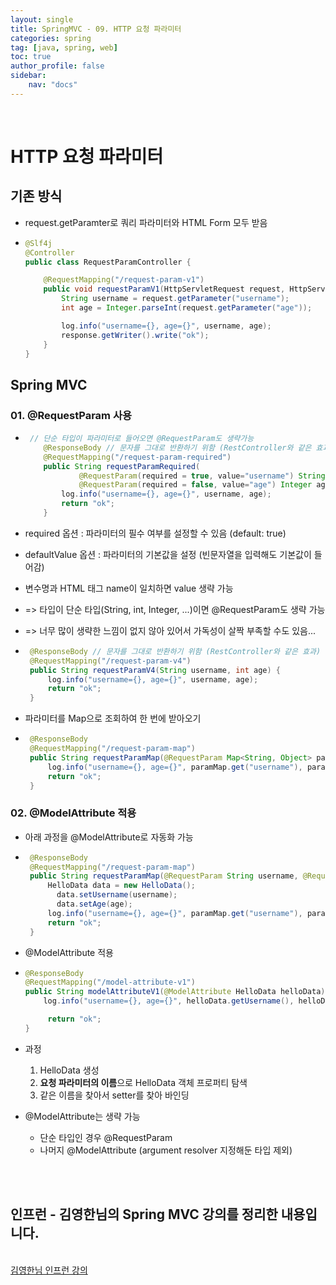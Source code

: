 ```yaml
---
layout: single
title: SpringMVC - 09. HTTP 요청 파라미터
categories: spring
tag: [java, spring, web]
toc: true 
author_profile: false
sidebar:
    nav: "docs"
---
```


<br/>

# HTTP 요청 파라미터

## 기존 방식

- request.getParamter로 쿼리 파라미터와 HTML Form 모두 받음

- ```java
  @Slf4j
  @Controller
  public class RequestParamController {
  
      @RequestMapping("/request-param-v1")
      public void requestParamV1(HttpServletRequest request, HttpServletResponse response) throws IOException {
          String username = request.getParameter("username");
          int age = Integer.parseInt(request.getParameter("age"));
  
          log.info("username={}, age={}", username, age);
          response.getWriter().write("ok");
      }
  }
  ```

## Spring MVC

### 01. @RequestParam 사용

- ```java
   // 단순 타입이 파라미터로 들어오면 @RequestParam도 생략가능
      @ResponseBody // 문자를 그대로 반환하기 위함 (RestController와 같은 효과)
      @RequestMapping("/request-param-required")
      public String requestParamRequired(
              @RequestParam(required = true, value="username") String username,
              @RequestParam(required = false, value="age") Integer age) {
          log.info("username={}, age={}", username, age);
          return "ok";
      }
  ```

- required 옵션 : 파라미터의 필수 여부를 설정할 수 있음 (default: true)

- defaultValue 옵션 : 파라미터의 기본값을 설정 (빈문자열을 입력해도 기본값이 들어감)

- 변수명과 HTML 태그 name이 일치하면 value 생략 가능

- => 타입이 단순 타입(String, int, Integer, ...)이면 @RequestParam도 생략 가능

- => 너무 많이 생략한 느낌이 없지 않아 있어서 가독성이 살짝 부족할 수도 있음...

- ```java
   @ResponseBody // 문자를 그대로 반환하기 위함 (RestController와 같은 효과)
   @RequestMapping("/request-param-v4")
   public String requestParamV4(String username, int age) {
       log.info("username={}, age={}", username, age);
       return "ok";
   }
  ```

- 파라미터를 Map으로 조회하여 한 번에 받아오기

- ```java
   @ResponseBody
   @RequestMapping("/request-param-map")
   public String requestParamMap(@RequestParam Map<String, Object> paramMap) {
       log.info("username={}, age={}", paramMap.get("username"), paramMap.get("age"));
       return "ok";
   }
  ```

### 02. @ModelAttribute 적용

- 아래 과정을 @ModelAttribute로 자동화 가능

- ```java
   @ResponseBody
   @RequestMapping("/request-param-map")
   public String requestParamMap(@RequestParam String username, @RequestParam int age) {
       HelloData data = new HelloData();
    	 data.setUsername(username);
    	 data.setAge(age);
       log.info("username={}, age={}", paramMap.get("username"), paramMap.get("age"));
       return "ok";
   }
  ```

- @ModelAttribute 적용

- ```java
  @ResponseBody
  @RequestMapping("/model-attribute-v1")
  public String modelAttributeV1(@ModelAttribute HelloData helloData) {
      log.info("username={}, age={}", helloData.getUsername(), helloData.getAge());
  
       return "ok";
  }
  ```

- 과정

  1. HelloData 생성
  2. **요청 파라미터의 이름**으로 HelloData 객체 프로퍼티 탐색
  3. 같은 이름을 찾아서 setter를 찾아 바인딩

- @ModelAttribute는 생략 가능

  - 단순 타입인 경우 @RequestParam
  - 나머지 @ModelAttribute (argument resolver 지정해둔 타입 제외)

<br/>


<div class='notice--warning'>
    <br/>
    <h2>
       인프런 - 김영한님의 <strong>Spring MVC 강의</strong>를 정리한 내용입니다. <br/> 
    </h2><br/>
    <a href="https://www.inflearn.com/course/%EC%8A%A4%ED%94%84%EB%A7%81-mvc-1/dashboard" class="btn btn--info">김영한님 인프런 강의</a><br/>
    <br/>
</div>
